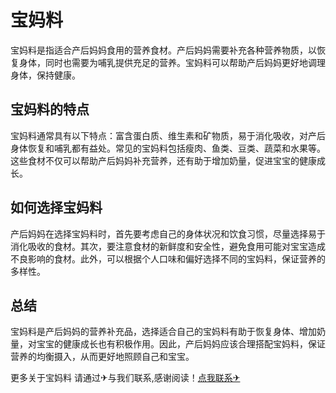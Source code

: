 # 宝妈料

宝妈料是指适合产后妈妈食用的营养食材。产后妈妈需要补充各种营养物质，以恢复身体，同时也需要为哺乳提供充足的营养。宝妈料可以帮助产后妈妈更好地调理身体，保持健康。

## 宝妈料的特点

宝妈料通常具有以下特点：富含蛋白质、维生素和矿物质，易于消化吸收，对产后身体恢复和哺乳都有益处。常见的宝妈料包括瘦肉、鱼类、豆类、蔬菜和水果等。这些食材不仅可以帮助产后妈妈补充营养，还有助于增加奶量，促进宝宝的健康成长。

## 如何选择宝妈料

产后妈妈在选择宝妈料时，首先要考虑自己的身体状况和饮食习惯，尽量选择易于消化吸收的食材。其次，要注意食材的新鲜度和安全性，避免食用可能对宝宝造成不良影响的食材。此外，可以根据个人口味和偏好选择不同的宝妈料，保证营养的多样性。

## 总结

宝妈料是产后妈妈的营养补充品，选择适合自己的宝妈料有助于恢复身体、增加奶量，对宝宝的健康成长也有积极作用。因此，产后妈妈应该合理搭配宝妈料，保证营养的均衡摄入，从而更好地照顾自己和宝宝。

更多关于宝妈料 请通过✈与我们联系,感谢阅读！[点我联系✈](https://plus.G208.com)